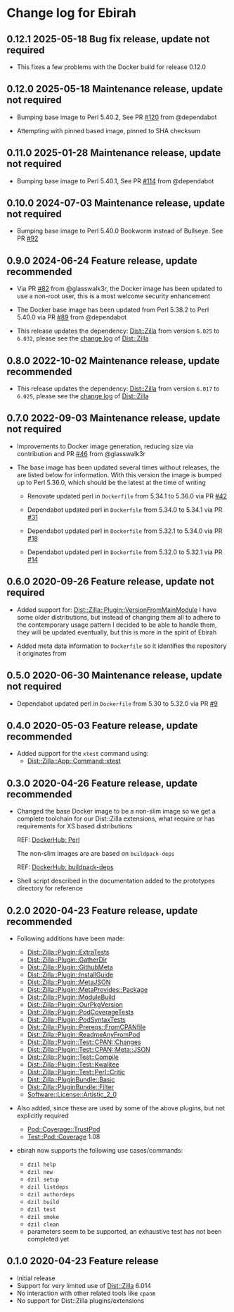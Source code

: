 # Change log for Ebirah

## 0.12.1 2025-05-18 Bug fix release, update not required

- This fixes a few problems with the Docker build for release 0.12.0

## 0.12.0 2025-05-18 Maintenance release, update not required

- Bumping base image to Perl 5.40.2, See PR [#120](https://github.com/jonasbn/ebirah/pull/114) from @dependabot

- Attempting with pinned based image, pinned to SHA checksum

## 0.11.0 2025-01-28 Maintenance release, update not required

- Bumping base image to Perl 5.40.1, See PR [#114](https://github.com/jonasbn/ebirah/pull/114) from @dependabot

## 0.10.0 2024-07-03 Maintenance release, update not required

- Bumping base image to Perl 5.40.0 Bookworm instead of Bullseye. See PR [#92](https://github.com/jonasbn/ebirah/pull/92)

## 0.9.0 2024-06-24 Feature release, update recommended

- Via PR [#82](https://github.com/jonasbn/ebirah/pull/82) from @glasswalk3r, the Docker image has been updated to use a non-root user, this is a most welcome security enhancement

- The Docker base image has been updated from Perl 5.38.2 to Perl 5.40.0 via PR [#89](https://github.com/jonasbn/ebirah/pull/89) from @dependabot

- This release updates the dependency: [Dist::Zilla](https://metacpan.org/pod/Dist::Zilla) from version `6.025` to `6.032`, please see the [change log](https://metacpan.org/dist/Dist-Zilla/changes) of [Dist::Zilla](https://metacpan.org/pod/Dist::Zilla)

## 0.8.0 2022-10-02 Maintenance release, update recommended

- This release updates the dependency: [Dist::Zilla](https://metacpan.org/pod/Dist::Zilla) from version `6.017` to `6.025`, please see the [change log](https://metacpan.org/dist/Dist-Zilla/changes) of [Dist::Zilla](https://metacpan.org/pod/Dist::Zilla)

## 0.7.0 2022-09-03 Maintenance release, update not required

- Improvements to Docker image generation, reducing size via contribution and PR [#46](https://github.com/jonasbn/ebirah/pull/46) from @glasswalk3r

- The base image has been updated several times without releases, the are listed below for information. With this version the image is bumped up to Perl 5.36.0, which should be the latest at the time of writing

  - Renovate updated perl in `Dockerfile` from 5.34.1 to 5.36.0 via PR [#42](https://github.com/jonasbn/ebirah/pull/42)

  - Dependabot updated perl in `Dockerfile` from 5.34.0 to 5.34.1 via PR [#31](https://github.com/jonasbn/ebirah/pull/31)

  - Dependabot updated perl in `Dockerfile` from 5.32.1 to 5.34.0 via PR [#18](https://github.com/jonasbn/ebirah/pull/18)

  - Dependabot updated perl in `Dockerfile` from 5.32.0 to 5.32.1 via PR [#14](https://github.com/jonasbn/ebirah/pull/14)

## 0.6.0 2020-09-26 Feature release, update not required

- Added support for: [Dist::Zilla::Plugin::VersionFromMainModule](https://metacpan.org/pod/Dist::Zilla::Plugin::VersionFromMainModule)
  I have some older distributions, but instead of changing them all to adhere to the contemporary usage
  pattern I decided to be able to handle them, they will be updated eventually, but this is more in the spirit of Ebirah

- Added meta data information to `Dockerfile` so it identifies the repository it originates from

## 0.5.0 2020-06-30 Maintenance release, update not required

- Dependabot updated perl in `Dockerfile` from 5.30 to 5.32.0 via PR [#9](https://github.com/jonasbn/ebirah/pull/9)

## 0.4.0 2020-05-03 Feature release, update recommended

- Added support for the `xtest` command using:
  - [Dist::Zilla::App::Command::xtest](https://metacpan.org/pod/Dist::Zilla::App::Command::xtest)

## 0.3.0 2020-04-26 Feature release, update recommended

- Changed the base Docker image to be a non-slim image so we get a complete toolchain for our Dist::Zilla extensions, what require or has requirements for XS based distributions

  REF: [DockerHub: Perl](https://hub.docker.com/_/perl)

  The non-slim images are are based on `buildpack-deps`

  REF: [DockerHub: buildpack-deps](https://hub.docker.com/_/buildpack-deps/)

- Shell script described in the documentation added to the prototypes directory for reference

## 0.2.0 2020-04-23 Feature release, update recommended

- Following additions have been made:
  - [Dist::Zilla::Plugin::ExtraTests](https://metacpan.org/pod/Dist::Zilla::Plugin::ExtraTests)
  - [Dist::Zilla::Plugin::GatherDir](https://metacpan.org/pod/Dist::Zilla::Plugin::GatherDir)
  - [Dist::Zilla::Plugin::GithubMeta](https://metacpan.org/pod/Dist::Zilla::Plugin::GithubMeta)
  - [Dist::Zilla::Plugin::InstallGuide](https://metacpan.org/pod/Dist::Zilla::Plugin::InstallGuide)
  - [Dist::Zilla::Plugin::MetaJSON](https://metacpan.org/pod/Dist::Zilla::Plugin::MetaJSON)
  - [Dist::Zilla::Plugin::MetaProvides::Package](https://metacpan.org/pod/Dist::Zilla::Plugin::MetaProvides::Package)
  - [Dist::Zilla::Plugin::ModuleBuild](https://metacpan.org/pod/Dist::Zilla::Plugin::ModuleBuild)
  - [Dist::Zilla::Plugin::OurPkgVersion](https://metacpan.org/pod/Dist::Zilla::Plugin::OurPkgVersion)
  - [Dist::Zilla::Plugin::PodCoverageTests](https://metacpan.org/pod/Dist::Zilla::Plugin::PodCoverageTests)
  - [Dist::Zilla::Plugin::PodSyntaxTests](https://metacpan.org/pod/Dist::Zilla::Plugin::PodSyntaxTests)
  - [Dist::Zilla::Plugin::Prereqs::FromCPANfile](https://metacpan.org/pod/Dist::Zilla::Plugin::Prereqs::FromCPANfile)
  - [Dist::Zilla::Plugin::ReadmeAnyFromPod](https://metacpan.org/pod/Dist::Zilla::Plugin::ReadmeAnyFromPod)
  - [Dist::Zilla::Plugin::Test::CPAN::Changes](https://metacpan.org/pod/Dist::Zilla::Plugin::Test::CPAN::Changes)
  - [Dist::Zilla::Plugin::Test::CPAN::Meta::JSON](https://metacpan.org/pod/Dist::Zilla::Plugin::Test::CPAN::Meta::JSON)
  - [Dist::Zilla::Plugin::Test::Compile](https://metacpan.org/pod/Dist::Zilla::Plugin::Test::Compile)
  - [Dist::Zilla::Plugin::Test::Kwalitee](https://metacpan.org/pod/Dist::Zilla::Plugin::Test::Kwalitee)
  - [Dist::Zilla::Plugin::Test::Perl::Critic](https://metacpan.org/pod/Dist::Zilla::Plugin::Test::Perl::Critic)
  - [Dist::Zilla::PluginBundle::Basic](https://metacpan.org/pod/Dist::Zilla::PluginBundle::Basic)
  - [Dist::Zilla::PluginBundle::Filter](https://metacpan.org/pod/Dist::Zilla::PluginBundle::Filter)
  - [Software::License::Artistic_2_0](https://metacpan.org/pod/Software::License::Artistic_2_0)

- Also added, since these are used by some of the above plugins, but not explicitly required
  - [Pod::Coverage::TrustPod](https://metacpan.org/pod/Pod::Coverage::TrustPod)
  - [Test::Pod::Coverage](https://metacpan.org/pod/Test::Pod::Coverage) 1.08

- ebirah now supports the following use cases/commands:
  - `dzil help`
  - `dzil new`
  - `dzil setup`
  - `dzil listdeps`
  - `dzil authordeps`
  - `dzil build`
  - `dzil test`
  - `dzil smoke`
  - `dzil clean`
  - parameters seem to be supported, an exhaustive test has not been completed yet

## 0.1.0 2020-04-23 Feature release

- Initial release
- Support for very limited use of [Dist::Zilla](https://metacpan.org/pod/Dist::Zilla) 6.014
- No interaction with other related tools like `cpanm`
- No support for Dist::Zilla plugins/extensions
